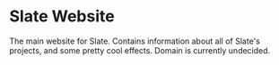 # Slate Website

The main website for Slate. Contains information about all of Slate's projects, and some pretty cool effects. Domain is currently undecided.

